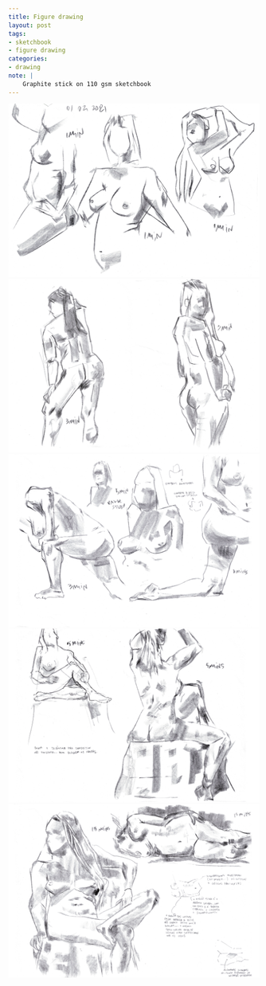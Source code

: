 ```yaml
---
title: Figure drawing
layout: post
tags:
- sketchbook
- figure drawing
categories:
- drawing
note: |
    Graphite stick on 110 gsm sketchbook
---
```


<a id="1">
<img class="ui fluid image" src="/assets/pages/art/images/230.png" alt="Figure drawing from life model" />
</a>

<a id="2">
<img class="ui fluid image" src="/assets/pages/art/images/231.png" alt="Figure drawing from life model" />
</a>

<a id="3">
<img class="ui fluid image" src="/assets/pages/art/images/232.png" alt="Figure drawing from life model" />
</a>

<a id="4">
<img class="ui fluid image" src="/assets/pages/art/images/233.png" alt="Figure drawing from life model" />
</a>

<a id="5">
<img class="ui fluid image" src="/assets/pages/art/images/234.png" alt="Figure drawing from life model" />
</a>
